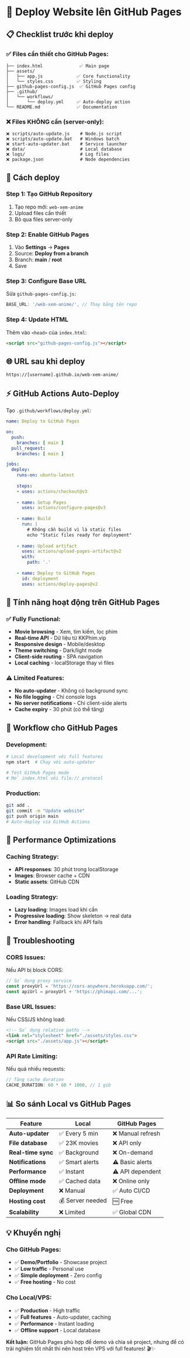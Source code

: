 # 🚀 Deploy Website lên GitHub Pages

## 📋 Checklist trước khi deploy

### ✅ **Files cần thiết cho GitHub Pages:**
```
├── index.html              ✅ Main page
├── assets/
│   ├── app.js             ✅ Core functionality  
│   └── styles.css         ✅ Styling
├── github-pages-config.js  ✅ GitHub Pages config
├── .github/
│   └── workflows/
│       └── deploy.yml     ✅ Auto-deploy action
└── README.md              ✅ Documentation
```

### ❌ **Files KHÔNG cần (server-only):**
```
❌ scripts/auto-update.js    # Node.js script
❌ scripts/auto-update.bat   # Windows batch
❌ start-auto-updater.bat    # Service launcher
❌ data/                     # Local database
❌ logs/                     # Log files
❌ package.json              # Node dependencies
```

## 🔧 Cách deploy

### **Step 1: Tạo GitHub Repository**
1. Tạo repo mới: `web-xem-anime`
2. Upload files cần thiết
3. Bỏ qua files server-only

### **Step 2: Enable GitHub Pages**
1. Vào **Settings** → **Pages**
2. Source: **Deploy from a branch**
3. Branch: **main** / **root**
4. Save

### **Step 3: Configure Base URL**
Sửa `github-pages-config.js`:
```javascript
BASE_URL: '/web-xem-anime/', // Thay bằng tên repo
```

### **Step 4: Update HTML**
Thêm vào `<head>` của `index.html`:
```html
<script src="github-pages-config.js"></script>
```

## 🌐 URL sau khi deploy

```
https://[username].github.io/web-xem-anime/
```

## ⚡ GitHub Actions Auto-Deploy

Tạo `.github/workflows/deploy.yml`:

```yaml
name: Deploy to GitHub Pages

on:
  push:
    branches: [ main ]
  pull_request:
    branches: [ main ]

jobs:
  deploy:
    runs-on: ubuntu-latest
    
    steps:
    - uses: actions/checkout@v3
    
    - name: Setup Pages
      uses: actions/configure-pages@v3
      
    - name: Build
      run: |
        # Không cần build vì là static files
        echo "Static files ready for deployment"
        
    - name: Upload artifact
      uses: actions/upload-pages-artifact@v2
      with:
        path: '.'
        
    - name: Deploy to GitHub Pages
      id: deployment
      uses: actions/deploy-pages@v2
```

## 🎯 Tính năng hoạt động trên GitHub Pages

### ✅ **Fully Functional:**
- **Movie browsing** - Xem, tìm kiếm, lọc phim
- **Real-time API** - Dữ liệu từ KKPhim.vip
- **Responsive design** - Mobile/desktop
- **Theme switching** - Dark/light mode
- **Client-side routing** - SPA navigation
- **Local caching** - localStorage thay vì files

### ⚠️ **Limited Features:**
- **No auto-updater** - Không có background sync
- **No file logging** - Chỉ console logs
- **No server notifications** - Chỉ client-side alerts
- **Cache expiry** - 30 phút (có thể tăng)

## 🔄 Workflow cho GitHub Pages

### **Development:**
```bash
# Local development với full features
npm start  # Chạy với auto-updater

# Test GitHub Pages mode
# Mở index.html với file:// protocol
```

### **Production:**
```bash
git add .
git commit -m "Update website"
git push origin main
# Auto-deploy via GitHub Actions
```

## 🚀 Performance Optimizations

### **Caching Strategy:**
- **API responses**: 30 phút trong localStorage
- **Images**: Browser cache + CDN
- **Static assets**: GitHub CDN

### **Loading Strategy:**
- **Lazy loading**: Images load khi cần
- **Progressive loading**: Show skeleton → real data
- **Error handling**: Fallback khi API fails

## 🐛 Troubleshooting

### **CORS Issues:**
Nếu API bị block CORS:
```javascript
// Sử dụng proxy service
const proxyUrl = 'https://cors-anywhere.herokuapp.com/';
const apiUrl = proxyUrl + 'https://phimapi.com/...';
```

### **Base URL Issues:**
Nếu CSS/JS không load:
```html
<!-- Sử dụng relative paths -->
<link rel="stylesheet" href="./assets/styles.css">
<script src="./assets/app.js"></script>
```

### **API Rate Limiting:**
Nếu quá nhiều requests:
```javascript
// Tăng cache duration
CACHE_DURATION: 60 * 60 * 1000, // 1 giờ
```

## 📊 So sánh Local vs GitHub Pages

| Feature | Local | GitHub Pages |
|---------|-------|--------------|
| **Auto-updater** | ✅ Every 5 min | ❌ Manual refresh |
| **File database** | ✅ 23K movies | ❌ API only |
| **Real-time sync** | ✅ Background | ❌ On-demand |
| **Notifications** | ✅ Smart alerts | ⚠️ Basic alerts |
| **Performance** | ✅ Instant | ⚠️ API dependent |
| **Offline mode** | ✅ Cached data | ❌ Online only |
| **Deployment** | ❌ Manual | ✅ Auto CI/CD |
| **Hosting cost** | 💰 Server needed | 🆓 Free |
| **Scalability** | ❌ Limited | ✅ Global CDN |

## 💡 Khuyến nghị

### **Cho GitHub Pages:**
- ✅ **Demo/Portfolio** - Showcase project
- ✅ **Low traffic** - Personal use
- ✅ **Simple deployment** - Zero config
- ✅ **Free hosting** - No cost

### **Cho Local/VPS:**
- ✅ **Production** - High traffic
- ✅ **Full features** - Auto-updater, caching
- ✅ **Performance** - Instant loading
- ✅ **Offline support** - Local database

**Kết luận:** GitHub Pages phù hợp để demo và chia sẻ project, nhưng để có trải nghiệm tốt nhất thì nên host trên VPS với full features! 🎬✨ 